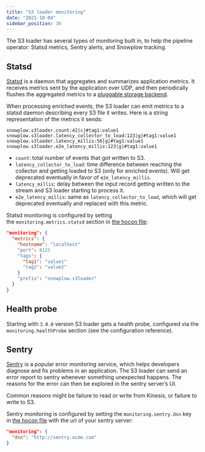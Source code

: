 ```yaml
---
title: "S3 loader monitoring"
date: "2021-10-04"
sidebar_position: 30
---
```


The S3 loader has several types of monitoring built in, to help the pipeline operator: Statsd metrics, Sentry alerts, and Snowplow tracking.

## Statsd

[Statsd](https://github.com/statsd/statsd) is a daemon that aggregates and summarizes application metrics. It receives metrics sent by the application over UDP, and then periodically flushes the aggregated metrics to a [pluggable storage backend](https://github.com/statsd/statsd/blob/master/docs/backend.md).

When processing enriched events, the S3 loader can emit metrics to a statsd daemon describing every S3 file it writes. Here is a string representation of the metrics it sends:

```text
snowplow.s3loader.count:42|c|#tag1:value1
snowplow.s3loader.latency_collector_to_load:123|g|#tag1:value1
snowplow.s3loader.latency_millis:56|g|#tag1:value1
snowplow.s3loader.e2e_latency_millis:123|g|#tag1:value1
```

- `count`: total number of events that got written to S3.
- `latency_collector_to_load`: time difference between reaching the collector and getting loaded to S3 (only for enriched events). Will get deprecated eventually in favor of `e2e_latency_millis`.
- `latency_millis`: delay between the input record getting written to the stream and S3 loader starting to process it.
- `e2e_latency_millis`: same as `latency_collector_to_load`, which will get deprecated eventually and replaced with this metric.

Statsd monitoring is configured by setting the `monitoring.metrics.statsd` section in [the hocon file](/docs/api-reference/loaders-storage-targets/s3-loader/configuration-reference/index.md):

```json
"monitoring": {
  "metrics": {
    "hostname": "localhost"
    "port": 8125
    "tags": {
      "tag1": "value1"
      "tag2": "value2"
    }
    "prefix": "snowplow.s3loader"
  }
}
```
## Health probe

Starting with `3.0.0` version S3 loader gets a health probe, configured via the `monitoring.healthProbe` section (see the configuration reference).

## Sentry

[Sentry](https://docs.sentry.io/) is a popular error monitoring service, which helps developers diagnose and fix problems in an application. The S3 loader can send an error report to sentry whenever something unexpected happens. The reasons for the error can then be explored in the sentry server’s UI.

Common reasons might be failure to read or write from Kinesis, or failure to write to S3.

Sentry monitoring is configured by setting the `monitoring.sentry.dsn` key in [the hocon file](/docs/api-reference/loaders-storage-targets/s3-loader/configuration-reference/index.md) with the url of your sentry server:

```json
"monitoring": {
  "dsn": "http://sentry.acme.com"
}
```
